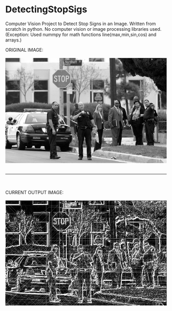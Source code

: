 # DetectingStopSigs
Computer Vision Project to Detect Stop Signs in an Image. Written from scratch in python.
No computer vision or image processing libraries used. (Exception: Used nummpy for math functions line(max,min,sin,cos) and arrays.) 

ORIGINAL IMAGE:
<br></br>
![alt text](https://github.com/splAcharya/DetectingStopSigns/blob/master/StopSings/inputImages/image_1.bmp)
<br></br>

<hr>

<br></br>
CURRENT OUTPUT IMAGE: 
<br></br>
![alt text](https://github.com/splAcharya/DetectingStopSigns/blob/master/StopSings/outputImages/oi_image_1blended.bmp)
